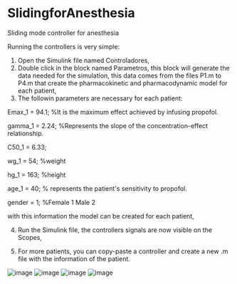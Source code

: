 # SlidingforAnesthesia
Sliding mode controller for anesthesia

Running the controllers is very simple:
1. Open the Simulink file named Controladores,
2. Double click in the block named Parametros, this block will generate the data needed for the simulation, this data comes from the files P1.m to P4.m that create the pharmacokinetic and pharmacodynamic model for each patient,
3.  The followin parameters are necessary for each patient:
   
Emax_1 = 94.1; %It is the maximum effect achieved by infusing propofol.

gamma_1 = 2.24; %Represents the slope of the concentration-effect relationship.

C50_1 = 6.33;

wg_1 = 54; %weight

hg_1 = 163; %height

age_1 = 40; % represents the patient's sensitivity to propofol.

gender = 1; %Female 1 Male 2

with this information the model can be created for each patient, 

4.  Run the Simulink file, the controllers signals are now visible on the Scopes,
  
5.  For more patients, you can copy-paste a controller and create a new .m file with the information of the patient.

   ![image](https://github.com/user-attachments/assets/fcd17055-fb50-4f21-a520-eca4b06092c0)
   ![image](https://github.com/user-attachments/assets/18c099c8-f6dc-4aae-9269-a6924b2abd1c)
   ![image](https://github.com/user-attachments/assets/da767688-a55b-4ee2-81f9-1dcadf83faba)
   ![image](https://github.com/user-attachments/assets/ee391d96-2e41-421f-8638-fe0324abc434)




